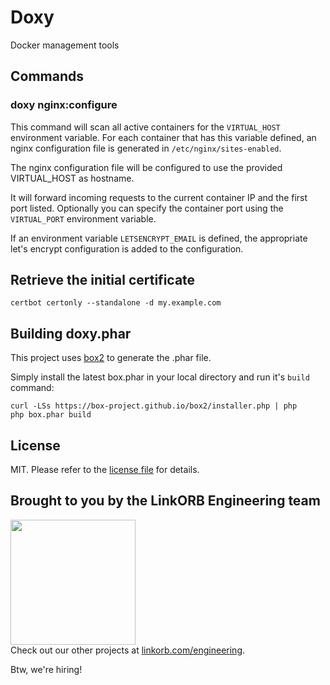 Doxy
====

Docker management tools

## Commands

### doxy nginx:configure

This command will scan all active containers for the `VIRTUAL_HOST` environment variable.
For each container that has this variable defined, an nginx configuration file is generated in `/etc/nginx/sites-enabled`.

The nginx configuration file will be configured to use the provided VIRTUAL_HOST as hostname.

It will forward incoming requests to the current container IP and the first port listed. Optionally you can specify
the container port using the `VIRTUAL_PORT` environment variable.

If an environment variable `LETSENCRYPT_EMAIL` is defined, the appropriate let's encrypt configuration is added to the configuration.

## Retrieve the initial certificate

    certbot certonly --standalone -d my.example.com


## Building doxy.phar

This project uses [box2](https://box-project.github.io/box2/s) to generate the .phar file.

Simply install the latest box.phar in your local directory and run it's `build` command:

    curl -LSs https://box-project.github.io/box2/installer.php | php
    php box.phar build

## License

MIT. Please refer to the [license file](LICENSE) for details.

## Brought to you by the LinkORB Engineering team

<img src="http://www.linkorb.com/d/meta/tier1/images/linkorbengineering-logo.png" width="200px" /><br />
Check out our other projects at [linkorb.com/engineering](http://www.linkorb.com/engineering).

Btw, we're hiring!
